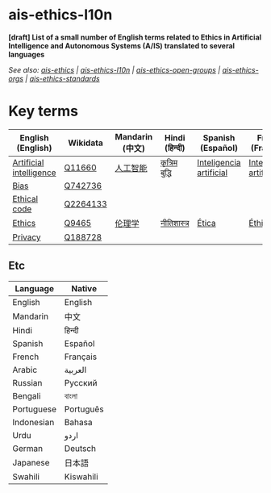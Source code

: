 # ais-ethics-l10n
**[draft] List of a small number of English terms related to Ethics in Artificial
Intelligence and Autonomous Systems (A/IS) translated to several languages**

_See also:
[ais-ethics](https://github.com/fititnt/ais-ethics) |
[ais-ethics-l10n](https://github.com/fititnt/ais-ethics-l10n) |
[ais-ethics-open-groups](https://github.com/fititnt/ais-ethics-open-groups) |
[ais-ethics-orgs](https://github.com/fititnt/ais-ethics-orgs) |
[ais-ethics-standards](https://github.com/fititnt/ais-ethics-standards)_

<!--
See https://en.wikipedia.org/wiki/List_of_languages_by_total_number_of_speakers

1. English
2. Mandarin Chinese (incl. Standard Chinese)
3. Hindi
4. Spanish
5. French
6. Modern Standard Arabic
7. Russian
8. Bengali
9. Portuguese
10. Indonesian
11. Urdu
12. German
13. Japanese
14. Swahili
15. Western Punjabi 
...
-->

# Key terms

<!--
# Top 1-5
-->

| English <br> (English) | Wikidata | Mandarin <br> (中文) | Hindi <br> (हिन्दी) | Spanish <br> (Español) | French <br> (Français) | Arabic <br> (العربية) | Russian <br> (Русский) | Bengali <br> (বাংলা) | Portuguese <br> (Português) |
| ------- | ---| -------- | ----- | ------- | ------ | ------ | ------- | ------- | ---------- |
| [Artificial intelligence](https://en.wikipedia.org/wiki/Artificial_intelligence) | [Q11660](https://www.wikidata.org/wiki/Q11660) | [人工智能](https://zh.wikipedia.org/wiki/%E4%BA%BA%E5%B7%A5%E6%99%BA%E8%83%BD) | [कृत्रिम बुद्धि](https://hi.wikipedia.org/wiki/%E0%A4%95%E0%A5%83%E0%A4%A4%E0%A5%8D%E0%A4%B0%E0%A4%BF%E0%A4%AE_%E0%A4%AC%E0%A5%81%E0%A4%A6%E0%A5%8D%E0%A4%A7%E0%A4%BF) | [Inteligencia artificial](https://es.wikipedia.org/wiki/Inteligencia_artificial) | [Intelligence artificielle](https://fr.wikipedia.org/wiki/Intelligence_artificielle) | [ذكاء اصطناعي](https://ar.wikipedia.org/wiki/%D8%B0%D9%83%D8%A7%D8%A1_%D8%A7%D8%B5%D8%B7%D9%86%D8%A7%D8%B9%D9%8A) | [Искусственный интеллект](https://ru.wikipedia.org/wiki/%D0%98%D1%81%D0%BA%D1%83%D1%81%D1%81%D1%82%D0%B2%D0%B5%D0%BD%D0%BD%D1%8B%D0%B9_%D0%B8%D0%BD%D1%82%D0%B5%D0%BB%D0%BB%D0%B5%D0%BA%D1%82) | [কৃত্রিম বুদ্ধিমত্তা](https://bn.wikipedia.org/wiki/%E0%A6%95%E0%A7%83%E0%A6%A4%E0%A7%8D%E0%A6%B0%E0%A6%BF%E0%A6%AE_%E0%A6%AC%E0%A7%81%E0%A6%A6%E0%A7%8D%E0%A6%A7%E0%A6%BF%E0%A6%AE%E0%A6%A4%E0%A7%8D%E0%A6%A4%E0%A6%BE) | [Inteligência artificial](https://pt.wikipedia.org/wiki/Intelig%C3%AAncia_artificial) |
| [Bias](https://en.wikipedia.org/wiki/Bias) | [Q742736](https://www.wikidata.org/wiki/Q742736) | <!--_(Mandarin)_--> | <!--(Hindi)--> | <!--(Spanish)--> | <!--(French)--> | <!--(Arabic)--> | <!--(Russian)--> | <!--(Bengali)--> | <!--(Portuguese)--> |
| [Ethical code](https://en.wikipedia.org/wiki/Ethical_code) | [Q2264133](https://www.wikidata.org/wiki/Q2264133) | <!--(Mandarin)--> | <!--(Hindi)--> | <!--(Spanish)--> | <!--(French)--> | <!--(Arabic)--> | <!--(Russian)--> | <!--(Bengali)--> | <!--(Portuguese)--> |
| [Ethics](https://en.wikipedia.org/wiki/Ethics) | [Q9465](https://www.wikidata.org/wiki/Q9465) | [伦理学](https://zh.wikipedia.org/wiki/%E4%BC%A6%E7%90%86%E5%AD%A6) | [नीतिशास्त्र](https://hi.wikipedia.org/wiki/%E0%A4%A8%E0%A5%80%E0%A4%A4%E0%A4%BF%E0%A4%B6%E0%A4%BE%E0%A4%B8%E0%A5%8D%E0%A4%A4%E0%A5%8D%E0%A4%B0) | [Ética](https://es.wikipedia.org/wiki/%C3%89tica) | [Éthique](https://fr.wikipedia.org/wiki/%C3%89thique) | <!--(Arabic)--> | <!--(Russian)--> | <!--(Bengali)--> | <!--(Portuguese)--> |
| [Privacy](https://en.wikipedia.org/wiki/Privacy) | [Q188728](https://www.wikidata.org/wiki/Q188728) | <!--(Mandarin)--> | <!--(Hindi)--> | <!--(Spanish)--> | <!--(French)--> | <!--(Arabic)--> | <!--(Russian)--> | <!--(Bengali)--> | <!--(Portuguese)--> |


<!--

@TODO considerar usar parte do que é dito em https://www.webpages.uidaho.edu/center_for_ethics/about%20us/glossary.htm

@TODO: considerar procurar por Wikidata. Por exemplo https://www.wikidata.org/wiki/Q42240 //  Feito!


-->

## Etc

| Language | Native |
| -------- | ------ |
| English | English |
| Mandarin | 中文 |
| Hindi | हिन्दी |
| Spanish | Español |
| French | Français |
| Arabic | العربية |
| Russian | Русский |
| Bengali | বাংলা |
| Portuguese | Português |
| Indonesian | Bahasa |
| Urdu | اردو |
| German | Deutsch |
| Japanese | 日本語 |
| Swahili | Kiswahili |


<!--
# FAQ
- **Why this repository was created?**
-->